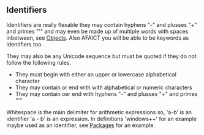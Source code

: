 Identifiers
-----------

Identifiers are really flexable they may contain hyphens "-" and plusses "+" and primes "'" and may even be made up of multiple words with spaces inbetween, see [Objects](/Reference_Manual/Talk/Object.md). Also AFAICT you will be able to be keywords as identifiers too.

They may also be any Unicode sequence but must be quoted if they do not follow the following rules.
  - They must begin with either an upper or lowercase alphabetical character
  - They may contain or end with with alphabetical or numeric characters
  - They may contain oer end with hyphens "-" and plusses "+" and primes "'"

Whitespace is the main delimiter for arithmetic expressions so, 'a-b' is an identifier 'a - b' is an expression. In definitions 'windows++' for an example maybe used as an identifier, see [Packages](/Reference_Manual/Package.md) for an example.
